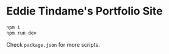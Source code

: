 # Eddie Tindame's Portfolio Site

```bash
npm i
npm run dev
```

Check `package.json` for more scripts.
